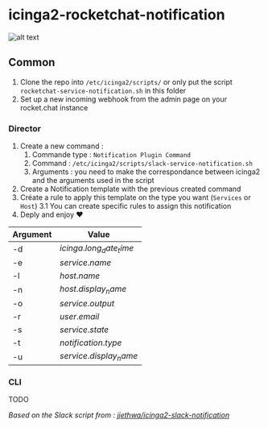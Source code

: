 # icinga2-rocketchat-notification

![alt text](https://user-images.githubusercontent.com/7628679/57380636-a600e900-71a9-11e9-9e01-3d3c7c65df89.png "Rocket.chat screenshot")

## Common

1. Clone the repo into `/etc/icinga2/scripts/` or only put the script `rocketchat-service-notification.sh` in this folder
2. Set up a new incoming webhook from the admin page on your rocket.chat instance

### Director

1. Create a new command :
   1. Commande type : `Notification Plugin Command`
   2. Command : `/etc/icinga2/scripts/slack-service-notification.sh`
   3. Arguments : you need to make the correspondance between icinga2 and the arguments used in the script
2. Create a Notification template with the previous created command
3. Créate a rule to apply this template  on the type you want (`Services` or `Host`)
3.1 You can create specific rules to assign this notification
4. Deply and enjoy :heart: 

|Argument|Value|
|---|---|
|-d|$icinga.long_date_time$|
|-e|$service.name$|
|-l|$host.name$|
|-n|$host.display_name$|
|-o|$service.output$|
|-r|$user.email$|
|-s|$service.state$|
|-t|$notification.type$|
|-u|$service.display_name$|

### CLI

TODO

*Based on the Slack script from : [jjethwa/icinga2-slack-notification](https://github.com/jjethwa/icinga2-slack-notification)*